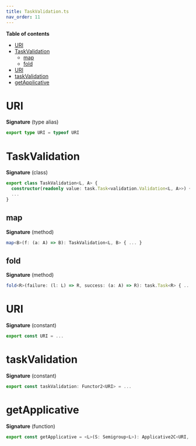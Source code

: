 ```yaml
---
title: TaskValidation.ts
nav_order: 11
---
```


<!-- START doctoc generated TOC please keep comment here to allow auto update -->
<!-- DON'T EDIT THIS SECTION, INSTEAD RE-RUN doctoc TO UPDATE -->
**Table of contents**

- [URI](#uri)
- [TaskValidation](#taskvalidation)
  - [map](#map)
  - [fold](#fold)
- [URI](#uri-1)
- [taskValidation](#taskvalidation)
- [getApplicative](#getapplicative)

<!-- END doctoc generated TOC please keep comment here to allow auto update -->

# URI

**Signature** (type alias)

```ts
export type URI = typeof URI
```

# TaskValidation

**Signature** (class)

```ts
export class TaskValidation<L, A> {
  constructor(readonly value: task.Task<validation.Validation<L, A>>) { ... }
  ...
}
```

## map

**Signature** (method)

```ts
map<B>(f: (a: A) => B): TaskValidation<L, B> { ... }
```

## fold

**Signature** (method)

```ts
fold<R>(failure: (l: L) => R, success: (a: A) => R): task.Task<R> { ... }
```

# URI

**Signature** (constant)

```ts
export const URI = ...
```

# taskValidation

**Signature** (constant)

```ts
export const taskValidation: Functor2<URI> = ...
```

# getApplicative

**Signature** (function)

```ts
export const getApplicative = <L>(S: Semigroup<L>): Applicative2C<URI, L> => ...
```
